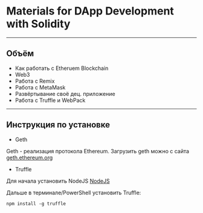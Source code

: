 # Materials for DApp Development with Solidity

<hr>

## Объём 
* Как работать с Etheruem Blockchain
* Web3
* Работа с Remix
* Работа с MetaMask
* Развёртывание своё дец. приложение
* Работа с Truffle и WebPack

<hr>

## Инструкция по установке 
* Geth 

Geth - реализация протокола Ethereum. 
Загрузить geth можно с сайта [geth.ethereum.org](https://geth.ethereum.org/downloads/)
* Truffle

Для начала установить NodeJS [NodeJS](https://nodejs.org/en/)

Дальше в терминале/PowerShell установить Truffle:
```
npm install -g truffle
```